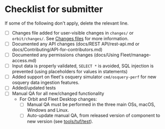 # Checklist for submitter

If some of the following don't apply, delete the relevant line.

- [ ] Changes file added for user-visible changes in `changes/` or `orbit/changes/`.
  See [Changes files](https://fleetdm.com/docs/contributing/committing-changes#changes-files) for more information.
- [ ] Documented any API changes (docs/REST API/rest-api.md or docs/Contributing/API-for-contributors.md)
- [ ] Documented any permissions changes (docs/Using Fleet/manage-access.md)
- [ ] Input data is properly validated, `SELECT *` is avoided, SQL injection is prevented (using placeholders for values in statements)
- [ ] Added support on fleet's osquery simulator `cmd/osquery-perf` for new osquery data ingestion features.
- [ ] Added/updated tests
- [ ] Manual QA for all new/changed functionality
  - For Orbit and Fleet Desktop changes:
    - [ ] Manual QA must be performed in the three main OSs, macOS, Windows and Linux.
    - [ ] Auto-update manual QA, from released version of component to new version (see [tools/tuf/test](../tools/tuf/test/README.md)).
